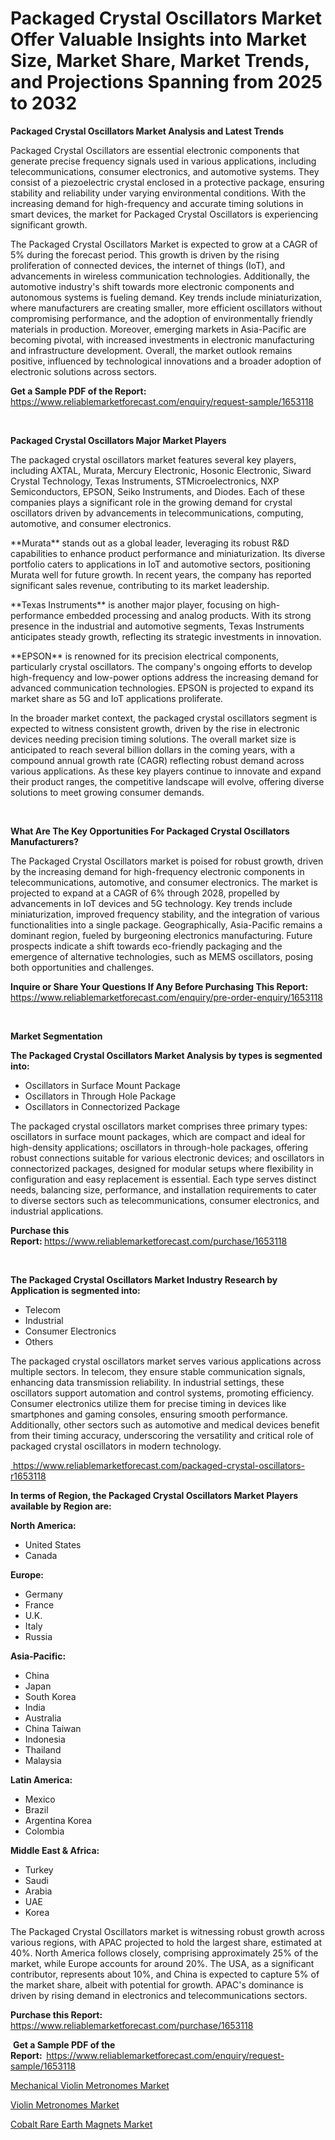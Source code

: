 <p><h1>Packaged Crystal Oscillators Market Offer Valuable Insights into Market Size, Market Share, Market Trends, and Projections Spanning from 2025 to 2032</h1></p><p><strong>Packaged Crystal Oscillators Market Analysis and Latest Trends</strong></p>
<p><p>Packaged Crystal Oscillators are essential electronic components that generate precise frequency signals used in various applications, including telecommunications, consumer electronics, and automotive systems. They consist of a piezoelectric crystal enclosed in a protective package, ensuring stability and reliability under varying environmental conditions. With the increasing demand for high-frequency and accurate timing solutions in smart devices, the market for Packaged Crystal Oscillators is experiencing significant growth.</p><p>The Packaged Crystal Oscillators Market is expected to grow at a CAGR of 5% during the forecast period. This growth is driven by the rising proliferation of connected devices, the internet of things (IoT), and advancements in wireless communication technologies. Additionally, the automotive industry's shift towards more electronic components and autonomous systems is fueling demand. Key trends include miniaturization, where manufacturers are creating smaller, more efficient oscillators without compromising performance, and the adoption of environmentally friendly materials in production. Moreover, emerging markets in Asia-Pacific are becoming pivotal, with increased investments in electronic manufacturing and infrastructure development. Overall, the market outlook remains positive, influenced by technological innovations and a broader adoption of electronic solutions across sectors.</p></p>
<p><strong>Get a Sample PDF of the Report:&nbsp;</strong> <a href="https://www.reliablemarketforecast.com/enquiry/request-sample/1653118?utm_campaign=1080&utm_medium=2&utm_source=Github&utm_content=ia&utm_term=08032025&utm_id=packaged-crystal-oscillators">https://www.reliablemarketforecast.com/enquiry/request-sample/1653118</a></p>
<p>&nbsp;</p>
<p><strong>Packaged Crystal Oscillators Major Market Players</strong></p>
<p><p>The packaged crystal oscillators market features several key players, including AXTAL, Murata, Mercury Electronic, Hosonic Electronic, Siward Crystal Technology, Texas Instruments, STMicroelectronics, NXP Semiconductors, EPSON, Seiko Instruments, and Diodes. Each of these companies plays a significant role in the growing demand for crystal oscillators driven by advancements in telecommunications, computing, automotive, and consumer electronics.</p><p>**Murata** stands out as a global leader, leveraging its robust R&D capabilities to enhance product performance and miniaturization. Its diverse portfolio caters to applications in IoT and automotive sectors, positioning Murata well for future growth. In recent years, the company has reported significant sales revenue, contributing to its market leadership.</p><p>**Texas Instruments** is another major player, focusing on high-performance embedded processing and analog products. With its strong presence in the industrial and automotive segments, Texas Instruments anticipates steady growth, reflecting its strategic investments in innovation.</p><p>**EPSON** is renowned for its precision electrical components, particularly crystal oscillators. The company's ongoing efforts to develop high-frequency and low-power options address the increasing demand for advanced communication technologies. EPSON is projected to expand its market share as 5G and IoT applications proliferate.</p><p>In the broader market context, the packaged crystal oscillators segment is expected to witness consistent growth, driven by the rise in electronic devices needing precision timing solutions. The overall market size is anticipated to reach several billion dollars in the coming years, with a compound annual growth rate (CAGR) reflecting robust demand across various applications. As these key players continue to innovate and expand their product ranges, the competitive landscape will evolve, offering diverse solutions to meet growing consumer demands.</p></p>
<p>&nbsp;</p>
<p><strong>What Are The Key Opportunities For Packaged Crystal Oscillators Manufacturers?</strong></p>
<p><p>The Packaged Crystal Oscillators market is poised for robust growth, driven by the increasing demand for high-frequency electronic components in telecommunications, automotive, and consumer electronics. The market is projected to expand at a CAGR of 6% through 2028, propelled by advancements in IoT devices and 5G technology. Key trends include miniaturization, improved frequency stability, and the integration of various functionalities into a single package. Geographically, Asia-Pacific remains a dominant region, fueled by burgeoning electronics manufacturing. Future prospects indicate a shift towards eco-friendly packaging and the emergence of alternative technologies, such as MEMS oscillators, posing both opportunities and challenges.</p></p>
<p><strong>Inquire or Share Your Questions If Any Before Purchasing This Report:</strong> <a href="https://www.reliablemarketforecast.com/enquiry/pre-order-enquiry/1653118?utm_campaign=1080&utm_medium=2&utm_source=Github&utm_content=ia&utm_term=08032025&utm_id=packaged-crystal-oscillators">https://www.reliablemarketforecast.com/enquiry/pre-order-enquiry/1653118</a></p>
<p>&nbsp;</p>
<p><strong>Market Segmentation</strong></p>
<p><strong>The Packaged Crystal Oscillators Market Analysis by types is segmented into:</strong></p>
<p><ul><li>Oscillators in Surface Mount Package</li><li>Oscillators in Through Hole Package</li><li>Oscillators in Connectorized Package</li></ul></p>
<p><p>The packaged crystal oscillators market comprises three primary types: oscillators in surface mount packages, which are compact and ideal for high-density applications; oscillators in through-hole packages, offering robust connections suitable for various electronic devices; and oscillators in connectorized packages, designed for modular setups where flexibility in configuration and easy replacement is essential. Each type serves distinct needs, balancing size, performance, and installation requirements to cater to diverse sectors such as telecommunications, consumer electronics, and industrial applications.</p></p>
<p><strong>Purchase this Report:&nbsp;</strong><a href="https://www.reliablemarketforecast.com/purchase/1653118?utm_campaign=1080&utm_medium=2&utm_source=Github&utm_content=ia&utm_term=08032025&utm_id=packaged-crystal-oscillators">https://www.reliablemarketforecast.com/purchase/1653118</a></p>
<p>&nbsp;</p>
<p><strong>The Packaged Crystal Oscillators Market Industry Research by Application is segmented into:</strong></p>
<p><ul><li>Telecom</li><li>Industrial</li><li>Consumer Electronics</li><li>Others</li></ul></p>
<p><p>The packaged crystal oscillators market serves various applications across multiple sectors. In telecom, they ensure stable communication signals, enhancing data transmission reliability. In industrial settings, these oscillators support automation and control systems, promoting efficiency. Consumer electronics utilize them for precise timing in devices like smartphones and gaming consoles, ensuring smooth performance. Additionally, other sectors such as automotive and medical devices benefit from their timing accuracy, underscoring the versatility and critical role of packaged crystal oscillators in modern technology.</p></p>
<p><a href="https://www.reliablemarketforecast.com/packaged-crystal-oscillators-r1653118?utm_campaign=1080&utm_medium=2&utm_source=Github&utm_content=ia&utm_term=08032025&utm_id=packaged-crystal-oscillators">&nbsp;https://www.reliablemarketforecast.com/packaged-crystal-oscillators-r1653118</a></p>
<p><strong>In terms of Region, the Packaged Crystal Oscillators Market Players available by Region are:</strong></p>
<p>
    <p> <strong> North America: </strong>
        <ul>
            <li>United States</li>
            <li>Canada</li>
        </ul>
        </p> 
    <p> <strong> Europe: </strong>
        <ul>
            <li>Germany</li>
            <li>France</li>
            <li>U.K.</li>
            <li>Italy</li>
            <li>Russia</li>
        </ul>
        </p> 
    <p> <strong> Asia-Pacific: </strong>
        <ul>
            <li>China</li>
            <li>Japan</li>
            <li>South Korea</li>
            <li>India</li>
            <li>Australia</li>
            <li>China Taiwan</li>
            <li>Indonesia</li>
            <li>Thailand</li>
            <li>Malaysia</li>
        </ul>
        </p> 
    <p> <strong> Latin America: </strong>
        <ul>
            <li>Mexico</li>
            <li>Brazil</li>
            <li>Argentina Korea</li>
            <li>Colombia</li>
        </ul>
        </p> 
    <p> <strong> Middle East & Africa: </strong>
        <ul>
            <li>Turkey</li>
            <li>Saudi</li>
            <li>Arabia</li>
            <li>UAE</li>
            <li>Korea</li>
        </ul>
    </p>
    </p>
<p><p>The Packaged Crystal Oscillators market is witnessing robust growth across various regions, with APAC projected to hold the largest share, estimated at 40%. North America follows closely, comprising approximately 25% of the market, while Europe accounts for around 20%. The USA, as a significant contributor, represents about 10%, and China is expected to capture 5% of the market share, albeit with potential for growth. APAC's dominance is driven by rising demand in electronics and telecommunications sectors.</p></p>
<p><strong>Purchase this Report: </strong><a href="https://www.reliablemarketforecast.com/purchase/1653118?utm_campaign=1080&utm_medium=2&utm_source=Github&utm_content=ia&utm_term=08032025&utm_id=packaged-crystal-oscillators">https://www.reliablemarketforecast.com/purchase/1653118</a></p>
<p>&nbsp;<strong>Get a Sample PDF of the Report:&nbsp;&nbsp;</strong><a href="https://www.reliablemarketforecast.com/enquiry/request-sample/1653118?utm_campaign=1080&utm_medium=2&utm_source=Github&utm_content=ia&utm_term=08032025&utm_id=packaged-crystal-oscillators">https://www.reliablemarketforecast.com/enquiry/request-sample/1653118</a></p>
<p><strong></strong></p>
<p><p><a href="https://github.com/gdfhhhj/Market-Research-Report-List-7/blob/main/mechanical-violin-metronomes-market.md?utm_campaign=1080&utm_medium=2&utm_source=Github&utm_content=ia&utm_term=08032025&utm_id=packaged-crystal-oscillators">Mechanical Violin Metronomes Market</a></p><p><a href="https://github.com/atawanyeze/Market-Research-Report-List-1/blob/main/violin-metronomes-market.md?utm_campaign=1080&utm_medium=2&utm_source=Github&utm_content=ia&utm_term=08032025&utm_id=packaged-crystal-oscillators">Violin Metronomes Market</a></p><p><a href="https://github.com/saqafidrahea/Market-Research-Report-List-1/blob/main/cobalt-rare-earth-magnets-market.md?utm_campaign=1080&utm_medium=2&utm_source=Github&utm_content=ia&utm_term=08032025&utm_id=packaged-crystal-oscillators">Cobalt Rare Earth Magnets Market</a></p></p>